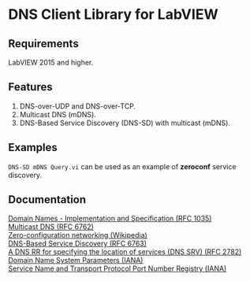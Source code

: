 # DNS Client Library for LabVIEW

## Requirements
LabVIEW 2015 and higher.

## Features 
1. DNS-over-UDP and DNS-over-TCP.
2. Multicast DNS (mDNS).
3. DNS-Based Service Discovery (DNS-SD) with multicast (mDNS).

## Examples
`DNS-SD mDNS Query.vi` can be used as an example of **zeroconf** service discovery.

## Documentation
[Domain Names - Implementation and Specification (RFC 1035)](https://datatracker.ietf.org/doc/html/rfc1035)  
[Multicast DNS (RFC 6762)](https://datatracker.ietf.org/doc/html/rfc6762)  
[Zero-configuration networking (Wikipedia)](https://en.wikipedia.org/wiki/Zero-configuration_networking)  
[DNS-Based Service Discovery (RFC 6763)](https://datatracker.ietf.org/doc/html/rfc6763)  
[A DNS RR for specifying the location of services (DNS SRV) (RFC 2782)](https://datatracker.ietf.org/doc/html/rfc2782)  
[Domain Name System Parameters (IANA)](https://www.iana.org/assignments/dns-parameters/dns-parameters.xhtml)  
[Service Name and Transport Protocol Port Number Registry (IANA)](https://www.iana.org/assignments/service-names-port-numbers/service-names-port-numbers.xml)
